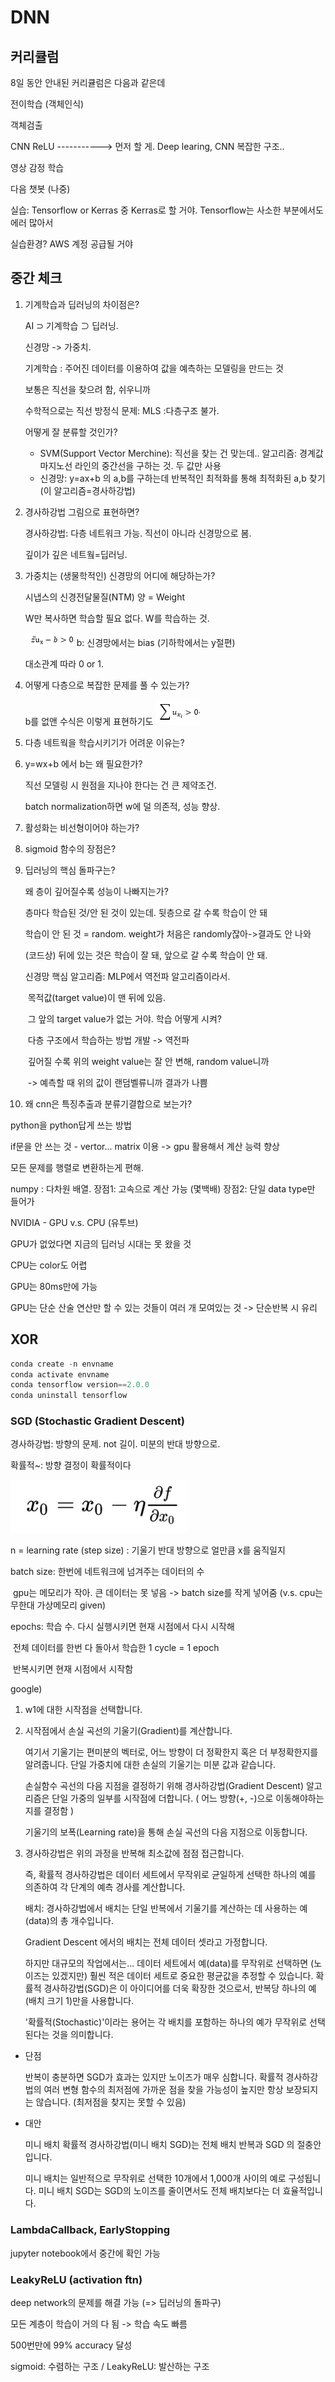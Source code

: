 # DNN

## 커리큘럼

8일 동안 안내된 커리큘럼은 다음과 같은데

전이학습 (객체인식)

객체검출

CNN ReLU -----------> 먼저 할 게. Deep learing, CNN 복잡한 구조..

영상 감정 학습



다음 챗봇 (나중)



실습: Tensorflow or Kerras 중 Kerras로 할 거야. Tensorflow는  사소한 부분에서도 에러 많아서

실습환경? AWS 계정 공급될 거야



## 중간 체크

1. 기계학습과 딥러닝의 차이점은?

   AI ⊃ 기계학습 ⊃ 딥러닝.

   신경망 -> 가중치.

   기계학습 : 주어진 데이터를 이용하여 값을 예측하는 모델링을 만드는 것

   보통은 직선을 찾으려 함, 쉬우니까

   수학적으로는 직선 방정식 문제: MLS :다층구조 불가.

   어떻게 잘 분류할 것인가?

   - SVM(Support Vector Merchine): 직선을 찾는 건 맞는데.. 알고리즘: 경계값 마지노선 라인의 중간선을 구하는 것. 두 값만 사용
   - 신경망: y=ax+b 의 a,b를 구하는데 반복적인 최적화를 통해 최적화된 a,b 찾기(이 알고리즘=경사하강법)

2. 경사하강법 그림으로 표현하면?

   경사하강법: 다층 네트워크 가능. 직선이 아니라 신경망으로 봄.

   깊이가 깊은 네트웤=딥러닝.

3. 가중치는 (생물학적인) 신경망의 어디에 해당하는가?

   시냅스의 신경전달물질(NTM) 양 = Weight

   W만 복사하면 학습할 필요 없다. W를 학습하는 것.

   ![200120_threshold](images/200120_threshold.PNG)
   b: 신경망에서는 bias (기하학에서는 y절편)

   대소관계 따라 0 or 1.

4. 어떻게 다층으로 복잡한 문제를 풀 수 있는가?

   b를 없앤 수식은 이렇게 표현하기도
   ![200120_threshold2](images/200120_threshold2.PNG)

5. 다층 네트웍을 학습시키기가 어려운 이유는?

6. y=wx+b 에서 b는 왜 필요한가?

   직선 모델링 시 원점을 지나야 한다는 건 큰 제약조건.

   batch normalization하면 w에 덜 의존적, 성능 향상.

7. 활성화는 비선형이어야 하는가?

8. sigmoid 함수의 장점은?

9. 딥러닝의 핵심 돌파구는?

   왜 층이 깊어질수록 성능이 나빠지는가?

   층마다 학습된 것/안 된 것이 있는데. 뒷층으로 갈 수록 학습이 안 돼

   학습이 안 된 것 = random. weight가 처음은 randomly잖아->결과도 안 나와

   (코드상) 뒤에 있는 것은 학습이 잘 돼, 앞으로 갈 수록 학습이 안 돼.

   신경망 핵심 알고리즘: MLP에서 역전파 알고리즘이라서.

   ​	목적값(target value)이 맨 뒤에 있음.

   ​	그 앞의 target value가 없는 거야. 학습 어떻게 시켜?

   ​	다층 구조에서 학습하는 방법 개발 -> 역전파

   ​	깊어질 수록 위의 weight value는 잘 안 변해, random value니까

   ​	-> 예측할 때 위의 값이 랜덤벨류니까 결과가 나쁨

10. 왜 cnn은 특징추출과 분류기결합으로 보는가?





python을 python답게 쓰는 방법

if문을 안 쓰는 것 - vertor... matrix 이용 -> gpu 활용해서 계산 능력 향상

모든 문제를 행렬로 변환하는게 편해.

numpy : 다차원 배열. 장점1: 고속으로 계산 가능 (몇백배) 장점2: 단일 data type만 들어가



NVIDIA - GPU v.s. CPU (유투브)

GPU가 없었다면 지금의 딥러닝 시대는 못 왔을 것

CPU는 color도 어렵

GPU는 80ms만에  가능

GPU는 단순 산술 연산만 할 수 있는 것들이 여러 개 모여있는 것 -> 단순반복 시 유리



## XOR

```python
conda create -n envname
conda activate envname
conda tensorflow version==2.0.0
conda uninstall tensorflow
```



### SGD (Stochastic Gradient Descent)

경사하강법: 방향의 문제. not 길이. 미분의 반대 방향으로.

확률적~: 방향 결정이 확률적이다

![200120_sgd](images/200120_sgd.png)

n = learning rate (step size) : 기울기 반대 방향으로 얼만큼 x를 움직일지

batch size: 한번에 네트워크에 넘겨주는 데이터의 수

​					gpu는 메모리가 작아. 큰 데이터는 못 넣음 -> batch size를 작게 넣어줌 (v.s. cpu는 무한대 가상메모리 given)

epochs: 학습 수. 다시 실행시키면 현재 시점에서 다시 시작해

​				전체 데이터를 한번 다 돌아서 학습한 1 cycle = 1 epoch

​				반복시키면 현재 시점에서 시작함



google)

1. w1에 대한 시작점을 선택합니다.

2. 시작점에서 손실 곡선의 기울기(Gradient)를 계산합니다.

   여기서 기울기는 편미분의 벡터로, 어느 방향이 더 정확한지 혹은 더 부정확한지를 알려줍니다.
   단일 가중치에 대한 손실의 기울기는 미분 값과 같습니다.

   손실함수 곡선의 다음 지점을 결정하기 위해
   경사하강법(Gradient Descent) 알고리즘은 단일 가중의 일부를 시작점에 더합니다.
   ( 어느 방향(+, -)으로 이동해야하는지를 결정함 )

   기울기의 보폭(Learning rate)을 통해 손실 곡선의 다음 지점으로 이동합니다.

3. 경사하강법은 위의 과정을 반복해 최소값에 점점 접근합니다.

   즉, 확률적 경사하강법은 데이터 세트에서 무작위로 균일하게 선택한 하나의 예를 의존하여
   각 단계의 예측 경사를 계산합니다.

   배치: 경사하강법에서 배치는 단일 반복에서 기울기를 계산하는 데 사용하는 예(data)의 총 개수입니다.

   Gradient Descent 에서의 배치는 전체 데이터 셋라고 가정합니다.

   하지만 대규모의 작업에서는...
   데이터 세트에서 예(data)를 무작위로 선택하면 (노이즈는 있겠지만) 훨씬 적은 데이터 세트로 중요한 평균값을 추정할 수 있습니다. 
   확률적 경사하강법(SGD)은 이 아이디어를 더욱 확장한 것으로서, 반복당 하나의 예(배치 크기 1)만을 사용합니다.

   '확률적(Stochastic)'이라는 용어는 각 배치를 포함하는 하나의 예가 무작위로 선택된다는 것을 의미합니다.

* 단점

  반복이 충분하면 SGD가 효과는 있지만 노이즈가 매우 심합니다.
  확률적 경사하강법의 여러 변형 함수의 최저점에 가까운 점을 찾을 가능성이 높지만 항상 보장되지는 않습니다.
  (최저점을 찾지는 못할 수 있음)

* 대안

  미니 배치 확률적 경사하강법(미니 배치 SGD)는 전체 배치 반복과 SGD 의 절충안입니다.

  미니 배치는 일반적으로 무작위로 선택한 10개에서 1,000개 사이의 예로 구성됩니다.
  미니 배치 SGD는 SGD의 노이즈를 줄이면서도 전체 배치보다는 더 효율적입니다.

### LambdaCallback, EarlyStopping

jupyter notebook에서 중간에 확인 가능

### LeakyReLU (activation ftn)

deep network의 문제를 해결 가능 (=> 딥러닝의 돌파구)

모든 계층이 학습이 거의 다 됨 -> 학습 속도 빠름

500번만에 99% accuracy 달성

sigmoid: 수렴하는 구조 / LeakyReLU: 발산하는 구조